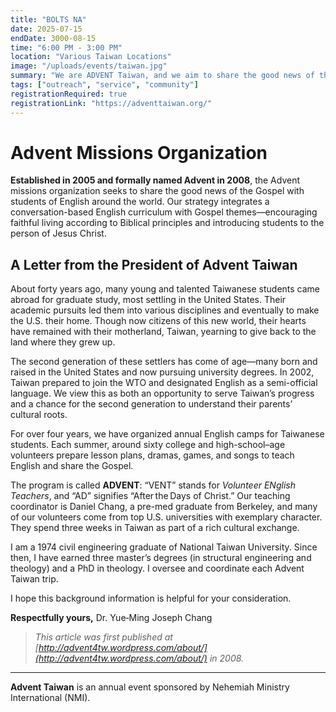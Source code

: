 ```yaml
---
title: "BOLTS NA"
date: 2025-07-15
endDate: 3000-08-15
time: "6:00 PM - 3:00 PM"
location: "Various Taiwan Locations"
image: "/uploads/events/taiwan.jpg"
summary: "We are ADVENT Taiwan, and we aim to share the good news of the Gospel with students of English around the world."
tags: ["outreach", "service", "community"]
registrationRequired: true
registrationLink: "https://adventtaiwan.org/"
---
```


# Advent Missions Organization

**Established in 2005 and formally named Advent in 2008**, the Advent missions organization seeks to share the good news of the Gospel with students of English around the world. Our strategy integrates a conversation-based English curriculum with Gospel themes—encouraging faithful living according to Biblical principles and introducing students to the person of Jesus Christ.

## A Letter from the President of Advent Taiwan

About forty years ago, many young and talented Taiwanese students came abroad for graduate study, most settling in the United States. Their academic pursuits led them into various disciplines and eventually to make the U.S. their home. Though now citizens of this new world, their hearts have remained with their motherland, Taiwan, yearning to give back to the land where they grew up.

The second generation of these settlers has come of age—many born and raised in the United States and now pursuing university degrees. In 2002, Taiwan prepared to join the WTO and designated English as a semi-official language. We view this as both an opportunity to serve Taiwan’s progress and a chance for the second generation to understand their parents’ cultural roots.

For over four years, we have organized annual English camps for Taiwanese students. Each summer, around sixty college and high-school–age volunteers prepare lesson plans, dramas, games, and songs to teach English and share the Gospel.

The program is called **ADVENT**: “VENT” stands for *Volunteer ENglish Teachers*, and “AD” signifies “After the Days of Christ.” Our teaching coordinator is Daniel Chang, a pre-med graduate from Berkeley, and many of our volunteers come from top U.S. universities with exemplary character. They spend three weeks in Taiwan as part of a rich cultural exchange.

I am a 1974 civil engineering graduate of National Taiwan University. Since then, I have earned three master’s degrees (in structural engineering and theology) and a PhD in theology. I oversee and coordinate each Advent Taiwan trip.

I hope this background information is helpful for your consideration.

**Respectfully yours,**
Dr. Yue‑Ming Joseph Chang

> *This article was first published at [http://advent4tw.wordpress.com/about/](http://advent4tw.wordpress.com/about/) in 2008.*

---

**Advent Taiwan** is an annual event sponsored by Nehemiah Ministry International (NMI).
